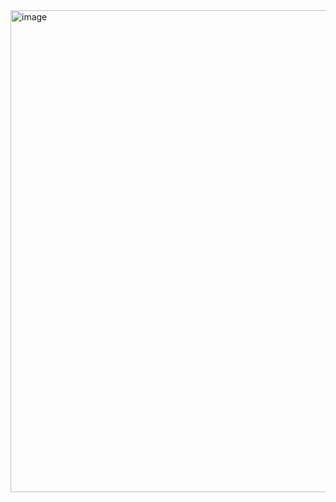 <img width="771" alt="image" src="https://user-images.githubusercontent.com/52594760/120290697-8e9b7800-c2fd-11eb-808b-6457d68dc9ff.png">
